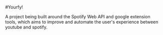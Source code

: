 #Yourfy!

A project being built around the Spotify Web API and google extension tools, which aims to improve and automate the user's experience between youtube and spotify.